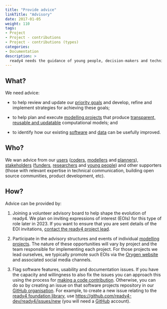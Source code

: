 ```yaml
---
title: "Provide advice"
linkTitle: "Advisory"
date: 2017-01-05
weight: 110
tags:
- Project
- Project - contributions
- Project - contributions (types)
categories:
- Documentation
description: >
  ready4 needs the guidance of young people, decision-makers and technical experts to shape its development.
---
```


## What?
We need advice:

- to help review and update our [priority goals](/docs/contribution-guidelines/priorities/) and develop, refine and implement strategies for achieving these goals;

- to help plan and execute [modelling projects](docs/getting-started/concepts/project/) that produce [transparent, reusable and updatable](/docs/framework/standards/) computational models; and

- to identify how our existing [software](/docs/software/) and [data](/docs/model/datasets/finding-data/) can be usefully improved.

## Who?
We wan advice from our [users](/docs/getting-started/users/) ([coders](/docs/getting-started/users/coder/), [modellers](/docs/getting-started/users/modeller/) and [planners](/docs/getting-started/users/planner/)), [stakeholders](/docs/getting-started/stakeholders/) ([funders](/docs/getting-started/stakeholders/funders/), [researchers](/docs/getting-started/stakeholders/researchers/) and [young people](/docs/getting-started/stakeholders/young-people/)) and other supporters (those with relevant expertise in technical communication, building open source communities, product development, etc).

## How?
Advice can be provided by:

1. Joining a volunteer advisory board to help shape the evolution of ready4. We plan on inviting expressions of interest (EOIs) for this type of role later in 2023. If you want to ensure that you are sent details of the EOI invitations, [contact the ready4 project lead](https://mph-economist.netlify.app/#contact).

2. Participate in the advisory structures and events of individual [modelling projects](/docs/getting-started/concepts/project/). The nature of these opportunities will vary by project and the team responsible for implementing each project. For those projects we lead ourselves, we typically promote such EOIs via the [Orygen website](https://www.orygen.org.au) and associated social media channels.

3. Flag software features, usability and documentation issues. If you have the capacity and willingness to also fix the issues you can approach this using the process for [making a code contribution](/docs/contribution-guidelines/contribution-types/code/). Otherwise, you can do so by creating an issue on that software projects repository in our [GitHub organisation](https://github.com/ready4-dev). For example, to create a new issue relating to the [ready4 foundation library](https://ready4-dev.github.io/ready4/), use https://github.com/ready4-dev/ready4/issues/new (you will need a [GitHub](https://github.com/) account).
